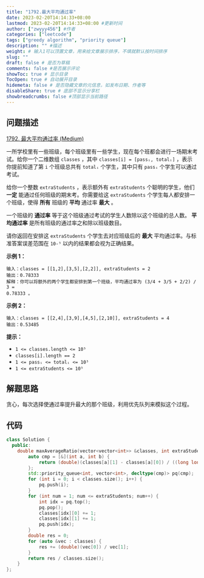 ```yaml
---
title: "1792.最大平均通过率"
date: 2023-02-20T14:14:33+08:00
lastmod: 2023-02-20T14:14:33+08:00 #更新时间
author: ["zwyyy456"] #作者
categories: ["leetcode"]
tags: ["greedy algorithm", "priority queue"]
description: "" #描述
weight: # 输入1可以顶置文章，用来给文章展示排序，不填就默认按时间排序
slug: ""
draft: false # 是否为草稿
comments: false #是否展示评论
showToc: true # 显示目录
TocOpen: true # 自动展开目录
hidemeta: false # 是否隐藏文章的元信息，如发布日期、作者等
disableShare: true # 底部不显示分享栏
showbreadcrumbs: false #顶部显示当前路径
---
```

## 问题描述
[1792. 最大平均通过率 (Medium)](https://leetcode.cn/problems/maximum-average-pass-ratio/)

一所学校里有一些班级，每个班级里有一些学生，现在每个班都会进行一场期末考试。给你一个二维数组 `classes` ，其中
`classes[i] = [passᵢ, totalᵢ]` ，表示你提前知道了第 `i` 个班级总共有
`totalᵢ` 个学生，其中只有 `passᵢ` 个学生可以通过考试。

给你一个整数 `extraStudents` ，表示额外有 `extraStudents` 个聪明的学生，他们
**一定** 能通过任何班级的期末考。你需要给这 `extraStudents` 个学生每人都安排一个班级，使得
**所有** 班级的 **平均** 通过率 **最大** 。

一个班级的 **通过率** 等于这个班级通过考试的学生人数除以这个班级的总人数。 **平均通过率**
是所有班级的通过率之和除以班级数目。

请你返回在安排这 `extraStudents` 个学生去对应班级后的 **最大** 平均通过率。与标准答案误差范围在
`10-⁵` 以内的结果都会视为正确结果。

**示例 1：**

```
输入：classes = [[1,2],[3,5],[2,2]], extraStudents = 2
输出：0.78333
解释：你可以将额外的两个学生都安排到第一个班级，平均通过率为 (3/4 + 3/5 + 2/2) / 3 =
0.78333 。

```

**示例 2：**

```
输入：classes = [[2,4],[3,9],[4,5],[2,10]], extraStudents = 4
输出：0.53485

```

**提示：**

- `1 <= classes.length <= 10⁵`
- `classes[i].length == 2`
- `1 <= passᵢ <= totalᵢ <= 10⁵`
- `1 <= extraStudents <= 10⁵`

## 解题思路
贪心，每次选择使通过率提升最大的那个班级，利用优先队列来模拟这个过程。

## 代码
```cpp
class Solution {
  public:
    double maxAverageRatio(vector<vector<int>> &classes, int extraStudents) {
        auto cmp = [&](int a, int b) {
            return (double)(classes[a][1] - classes[a][0]) / ((long long)classes[a][1] * classes[a][1] + classes[a][1]) < (double)(classes[b][1] - classes[b][0]) / ((long long)classes[b][1] * classes[b][1] + classes[b][1]);
        };
        std::priority_queue<int, vector<int>, decltype(cmp)> pq(cmp);
        for (int i = 0; i < classes.size(); i++) {
            pq.push(i);
        }
        for (int num = 1; num <= extraStudents; num++) {
            int idx = pq.top();
            pq.pop();
            classes[idx][0] += 1;
            classes[idx][1] += 1;
            pq.push(idx);
        }
        double res = 0;
        for (auto &vec : classes) {
            res += (double)(vec[0]) / vec[1];
        }
        return res / classes.size();
    }
};
```